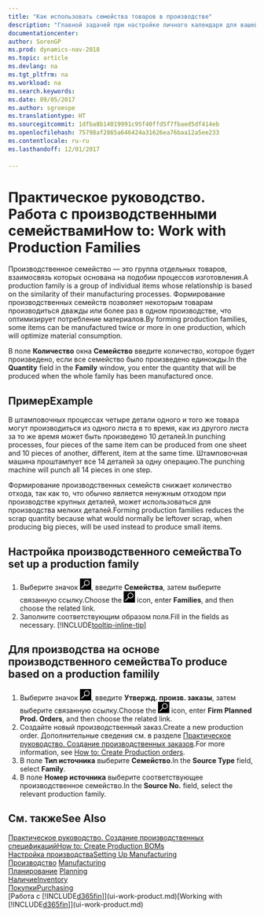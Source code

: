 ```yaml
---
title: "Как использовать семейства товаров в производстве"
description: "Главной задачей при настройке личного календаря для вашей организации или организации-партнера является внесение необходимых изменений статуса рабочих и нерабочих дней."
documentationcenter: 
author: SorenGP
ms.prod: dynamics-nav-2018
ms.topic: article
ms.devlang: na
ms.tgt_pltfrm: na
ms.workload: na
ms.search.keywords: 
ms.date: 09/05/2017
ms.author: sgroespe
ms.translationtype: HT
ms.sourcegitcommit: 1dfba8b14019991c95f40ffd5f7fbaed5df414eb
ms.openlocfilehash: 75798af2865a646424a31626ea76baa12a5ee233
ms.contentlocale: ru-ru
ms.lasthandoff: 12/01/2017

---
```

# <a name="how-to-work-with-production-families"></a><span data-ttu-id="c7381-103">Практическое руководство. Работа с производственными семействами</span><span class="sxs-lookup"><span data-stu-id="c7381-103">How to: Work with Production Families</span></span>
<span data-ttu-id="c7381-104">Производственное семейство — это группа отдельных товаров, взаимосвязь которых основана на подобии процессов изготовления.</span><span class="sxs-lookup"><span data-stu-id="c7381-104">A production family is a group of individual items whose relationship is based on the similarity of their manufacturing processes.</span></span> <span data-ttu-id="c7381-105">Формирование производственных семейств позволяет некоторым товарам производиться дважды или более раз в одном производстве, что оптимизирует потребление материалов.</span><span class="sxs-lookup"><span data-stu-id="c7381-105">By forming production families, some items can be manufactured twice or more in one production, which will optimize material consumption.</span></span>

<span data-ttu-id="c7381-106">В поле **Количество** окна **Семейство** введите количество, которое будет произведено, если все семейство было произведено единожды.</span><span class="sxs-lookup"><span data-stu-id="c7381-106">In the **Quantity** field in the **Family** window, you enter the quantity that will be produced when the whole family has been manufactured once.</span></span>

## <a name="example"></a><span data-ttu-id="c7381-107">Пример</span><span class="sxs-lookup"><span data-stu-id="c7381-107">Example</span></span>
<span data-ttu-id="c7381-108">В штамповочных процессах четыре детали одного и того же товара могут производиться из одного листа в то время, как из другого листа за то же время может быть произведено 10 деталей.</span><span class="sxs-lookup"><span data-stu-id="c7381-108">In punching processes, four pieces of the same item can be produced from one sheet and 10 pieces of another, different, item at the same time.</span></span> <span data-ttu-id="c7381-109">Штамповочная машина проштампует все 14 деталей за одну операцию.</span><span class="sxs-lookup"><span data-stu-id="c7381-109">The punching machine will punch all 14 pieces in one step.</span></span>

<span data-ttu-id="c7381-110">Формирование производственных семейств снижает количество отхода, так как то, что обычно является ненужным отходом при производстве крупных деталей, может использоваться для производства мелких деталей.</span><span class="sxs-lookup"><span data-stu-id="c7381-110">Forming production families reduces the scrap quantity because what would normally be leftover scrap, when producing big pieces, will be used instead to produce small items.</span></span>

## <a name="to-set-up-a-production-family"></a><span data-ttu-id="c7381-111">Настройка производственного семейства</span><span class="sxs-lookup"><span data-stu-id="c7381-111">To set up a production family</span></span>
1. <span data-ttu-id="c7381-112">Выберите значок ![Поиск страницы или отчета](media/ui-search/search_small.png "Значок поиска страницы или отчета"), введите **Семейства**, затем выберите связанную ссылку.</span><span class="sxs-lookup"><span data-stu-id="c7381-112">Choose the ![Search for Page or Report](media/ui-search/search_small.png "Search for Page or Report icon") icon, enter **Families**, and then choose the related link.</span></span>
2. <span data-ttu-id="c7381-113">Заполните соответствующим образом поля.</span><span class="sxs-lookup"><span data-stu-id="c7381-113">Fill in the fields as necessary.</span></span> [!INCLUDE[tooltip-inline-tip](includes/tooltip-inline-tip_md.md)]

## <a name="to-produce-based-on-a-production-familily"></a><span data-ttu-id="c7381-114">Для производства на основе производственного семейства</span><span class="sxs-lookup"><span data-stu-id="c7381-114">To produce based on a production familily</span></span>
1. <span data-ttu-id="c7381-115">Выберите значок ![Поиск страницы или отчета](media/ui-search/search_small.png "Значок поиска страницы или отчета"), введите **Утвержд. произв. заказы**, затем выберите связанную ссылку.</span><span class="sxs-lookup"><span data-stu-id="c7381-115">Choose the ![Search for Page or Report](media/ui-search/search_small.png "Search for Page or Report icon") icon, enter **Firm Planned Prod. Orders**, and then choose the related link.</span></span>
2. <span data-ttu-id="c7381-116">Создайте новый производственный заказ.</span><span class="sxs-lookup"><span data-stu-id="c7381-116">Create a new production order.</span></span> <span data-ttu-id="c7381-117">Дополнительные сведения см. в разделе [Практическое руководство. Создание производственных заказов](production-how-to-create-production-orders.md).</span><span class="sxs-lookup"><span data-stu-id="c7381-117">For more information, see [How to: Create Production orders](production-how-to-create-production-orders.md).</span></span>
3. <span data-ttu-id="c7381-118">В поле **Тип источника** выберите **Семейство**.</span><span class="sxs-lookup"><span data-stu-id="c7381-118">In the **Source Type** field, select **Family**.</span></span>  
4. <span data-ttu-id="c7381-119">В поле **Номер источника** выберите соответствующее производственное семейство.</span><span class="sxs-lookup"><span data-stu-id="c7381-119">In the **Source No.** field, select the relevant production family.</span></span>

## <a name="see-also"></a><span data-ttu-id="c7381-120">См. также</span><span class="sxs-lookup"><span data-stu-id="c7381-120">See Also</span></span>
[<span data-ttu-id="c7381-121">Практическое руководство. Создание производственных спецификаций</span><span class="sxs-lookup"><span data-stu-id="c7381-121">How to: Create Production BOMs</span></span>](production-how-to-create-production-boms.md)  
[<span data-ttu-id="c7381-122">Настройка производства</span><span class="sxs-lookup"><span data-stu-id="c7381-122">Setting Up Manufacturing</span></span>](production-configure-production-processes.md)  
<span data-ttu-id="c7381-123">[Производство](production-manage-manufacturing.md)  </span><span class="sxs-lookup"><span data-stu-id="c7381-123">[Manufacturing](production-manage-manufacturing.md)  </span></span>  
<span data-ttu-id="c7381-124">[Планирование](production-planning.md) </span><span class="sxs-lookup"><span data-stu-id="c7381-124">[Planning](production-planning.md) </span></span>  
[<span data-ttu-id="c7381-125">Наличие</span><span class="sxs-lookup"><span data-stu-id="c7381-125">Inventory</span></span>](inventory-manage-inventory.md)  
[<span data-ttu-id="c7381-126">Покупки</span><span class="sxs-lookup"><span data-stu-id="c7381-126">Purchasing</span></span>](purchasing-manage-purchasing.md)  
<span data-ttu-id="c7381-127">[Работа с [!INCLUDE[d365fin](includes/d365fin_md.md)]](ui-work-product.md)</span><span class="sxs-lookup"><span data-stu-id="c7381-127">[Working with [!INCLUDE[d365fin](includes/d365fin_md.md)]](ui-work-product.md)</span></span>

